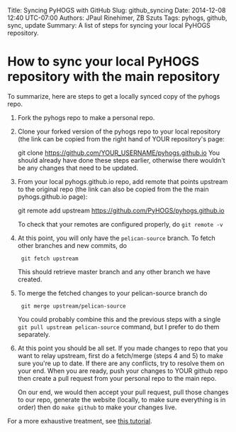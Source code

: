 Title: Syncing PyHOGS with GitHub
Slug: github_syncing
Date: 2014-12-08 12:40 UTC-07:00
Authors: JPaul Rinehimer, ZB Szuts
Tags: pyhogs, github, sync, update
Summary: A list of steps for syncing your local PyHOGS repository.

# How to sync your local PyHOGS repository with the main repository

To summarize, here are steps to get a locally synced copy of the pyhogs repo.

1. Fork the pyhogs repo to make a personal repo.

2. Clone your forked version of the pyhogs repo to your local repository (the link can be copied from the right hand of YOUR repository's page:

   	 git clone https://github.com/YOUR_USERNAME/pyhogs.github.io
    You should already have done these steps earlier, otherwise there wouldn't be any changes that need to be updated.

3. From your local pyhogs.github.io repo, add remote that points upstream to the original repo (the link can also be copied from the the main pyhogs.github.io page):

   	git remote add upstream https://github.com/PyHOGS/pyhogs.github.io

    To check that your remotes are configured properly, do `git remote -v`

4. At this point, you will only have the `pelican-source` branch. To fetch other branches and new commits, do

        git fetch upstream

    This should retrieve master branch and any other branch we have created.

5. To merge the fetched changes to your pelican-source branch do

        git merge upstream/pelican-source

    You could probably combine this and the previous steps with a single `git pull upstream pelican-source` command, but I prefer to do them separately.

6. At this point you should be all set. If you made changes to repo that you want to relay upstream, first do a fetch/merge (steps 4 and 5) to make sure you're up to date. If there are any conflicts, try to resolve them on your end. When you are ready, push your changes to YOUR github repo then create a pull request from your personal repo to the main repo.

    On our end, we would then accept your pull request, pull those changes to our repo, generate the website (locally, to make sure everything is in order) then do `make github` to make your changes live.


For a more exhaustive treatment, see [this tutorial](http://pyhogs.github.io/pyhogs_github.html).
